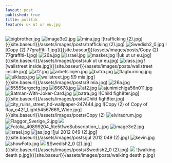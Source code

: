 ```yaml
---
layout: post
published: true
title: politik
feature: uk ut ur eu.jpg
---
```

![bigbrother.jpg]({{site.baseurl}}/assets/images/posts/bigbrother.jpg)
![image3e2.jpg]({{site.baseurl}}/assets/images/posts/image3e2.jpg)
![mina.jpg]({{site.baseurl}}/assets/images/posts/mina.jpg)
![trafficking (2).jpg]({{site.baseurl}}/assets/images/posts/trafficking (2).jpg)
![Swedish2_0.jpg]({{site.baseurl}}/assets/images/posts/Swedish2_0.jpg)
![Copy (2) 77graffiti-1.jpg]({{site.baseurl}}/assets/images/posts/Copy (2) 77graffiti-1.jpg)
![26a.jpg]({{site.baseurl}}/assets/images/posts/26a.jpg)
![israel.jpg]({{site.baseurl}}/assets/images/posts/israel.jpg)
![masker.jpg]({{site.baseurl}}/assets/images/posts/masker.jpg)
![uk ut ur eu.jpg]({{site.baseurl}}/assets/images/posts/uk ut ur eu.jpg)
![dass.jpg]({{site.baseurl}}/assets/images/posts/dass.jpg)
![wallstreet inside.jpg]({{site.baseurl}}/assets/images/posts/wallstreet inside.jpg)
![af2.jpg]({{site.baseurl}}/assets/images/posts/af2.jpg)
![arbetslinjen.jpg]({{site.baseurl}}/assets/images/posts/arbetslinjen.jpg)
![batra.jpg]({{site.baseurl}}/assets/images/posts/batra.jpg)
![flagburning.jpg]({{site.baseurl}}/assets/images/posts/flagburning.jpg)
![julklapp.jpg]({{site.baseurl}}/assets/images/posts/julklapp.jpg)
![wallstreet.jpg]({{site.baseurl}}/assets/images/posts/wallstreet.jpg)
![9 mia.jpg]({{site.baseurl}}/assets/images/posts/9 mia.jpg)
![26a.jpg]({{site.baseurl}}/assets/images/posts/26a.jpg)
![55555ergxcfg.jpg]({{site.baseurl}}/assets/images/posts/55555ergxcfg.jpg)
![66678.jpg]({{site.baseurl}}/assets/images/posts/66678.jpg)
![af2.jpg]({{site.baseurl}}/assets/images/posts/af2.jpg)
![ajunimichiga56n011.jpg]({{site.baseurl}}/assets/images/posts/ajunimichiga56n011.jpg)
![Batman-With-Joker-Card.jpg]({{site.baseurl}}/assets/images/posts/Batman-With-Joker-Card.jpg)
![batra.jpg]({{site.baseurl}}/assets/images/posts/batra.jpg)
![Child figh8ter.jpg]({{site.baseurl}}/assets/images/posts/Child figh8ter.jpg)
![city_ruins_street_hd-wallpaper-247444.jpg]({{site.baseurl}}/assets/images/posts/city_ruins_street_hd-wallpaper-247444.jpg)
![Copy (2) of Copy of Ray_o42f_Light54567669_Wide.jpg]({{site.baseurl}}/assets/images/posts/Copy (2) 
![elviradrum.jpg]({{site.baseurl}}/assets/images/posts/elviradrum.jpg)
![Flaggor_Sverige_2.jpg]({{site.baseurl}}/assets/images/posts/Flaggor_Sverige_2.jpg)
![]({{site.baseurl}}/assets/images/posts/Fotolia_40899204_5te5tfweSubscription_L.jpg)![Fotolia_40899204_5te5tfweSubscription_L.jpg]({{site.baseurl}}/assets/images/posts/Fotolia_40899204_5te5tfweSubscription_L.jpg)
![image3e2.jpg]({{site.baseurl}}/assets/images/posts/image3e2.jpg)
![israel.jpg]({{site.baseurl}}/assets/images/posts/israel.jpg)
![jas.jpg]({{site.baseurl}}/assets/images/posts/jas.jpg)
![jul 2012 049 (2).jpg]({{site.baseurl}}/assets/images/posts/jul 2012 049 (2).jpg)
![kevin.jpg]({{site.baseurl}}/assets/images/posts/kevin.jpg)
![showFoto.jpg]({{site.baseurl}}/assets/images/posts/showFoto.jpg)
![]({{site.baseurl}}/assets/images/posts/soldier%20red.jpg)
![Swedish2_0 (2).jpg]({{site.baseurl}}/assets/images/posts/Swedish2_0 (2).jpg)
![]({{site.baseurl}}/assets/images/posts/uk%20ut%20ur%20eu.jpg)
![walking death p.jpg]({{site.baseurl}}/assets/images/posts/walking death p.jpg)
